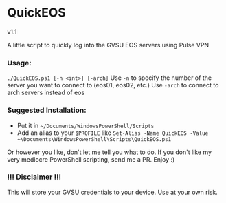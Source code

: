 # QuickEOS
v1.1

A little script to quickly log into the GVSU EOS servers using Pulse VPN

### Usage:
`./QuickEOS.ps1 [-n <int>] [-arch]`
Use `-n` to specify the number of the server you want to connect to (eos01, eos02, etc.)
Use `-arch` to connect to arch servers instead of eos

### Suggested Installation:
- Put it in `~/Documents/WindowsPowerShell/Scripts`
- Add an alias to your `$PROFILE` like `Set-Alias -Name QuickEOS -Value ~\Documents\WindowsPowerShell\Scripts\QuickEOS.ps1`

Or however you like, don't let me tell you what to do.
If you don't like my very mediocre PowerShell scripting, send me a PR.
Enjoy :)

### !!! Disclaimer !!!
This will store your GVSU credentials to your device. Use at your own risk.

